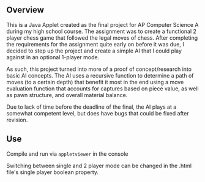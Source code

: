 ## Overview
This is a Java Applet created as the final project for AP Computer Science A during my high school course. The assignment was to create a functional 2 player chess game that followed the legal moves of chess. After completing the requirements for the assignment quite early on before it was due, I decided to step up the project and create a simple AI that I could play against in an optional 1-player mode.

As such, this project turned into more of a proof of concept/research into basic AI concepts. The AI uses a recursive function to determine a path of moves (to a certain depth) that benefit it most in the end using a move evaluation function that accounts for captures based on piece value, as well as pawn structure, and overall material balance.

Due to lack of time before the deadline of the final, the AI plays at a somewhat competent level, but does have bugs that could be fixed after revision.

[Applet View]: https://github.com/sashaouellet/chess/ChessApplet.png "Chess Applet Example View"

## Use
Compile and run via `appletviewer` in the console

Switching between single and 2 player mode can be changed in the .html file's single player boolean property.

